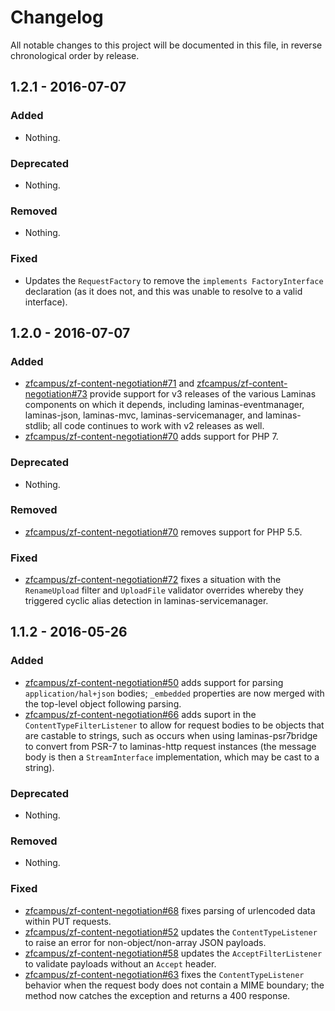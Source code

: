 # Changelog

All notable changes to this project will be documented in this file, in reverse chronological order by release.

## 1.2.1 - 2016-07-07

### Added

- Nothing.

### Deprecated

- Nothing.

### Removed

- Nothing.

### Fixed

- Updates the `RequestFactory` to remove the `implements FactoryInterface`
  declaration (as it does not, and this was unable to resolve to a valid
  interface).

## 1.2.0 - 2016-07-07

### Added

- [zfcampus/zf-content-negotiation#71](https://github.com/zfcampus/zf-content-negotiation/pull/71) and
  [zfcampus/zf-content-negotiation#73](https://github.com/zfcampus/zf-content-negotiation/pull/73) provide
  support for v3 releases of the various Laminas components on which it
  depends, including laminas-eventmanager, laminas-json, laminas-mvc,
  laminas-servicemanager, and laminas-stdlib; all code continues to work with v2
  releases as well.
- [zfcampus/zf-content-negotiation#70](https://github.com/zfcampus/zf-content-negotiation/pull/70) adds support
  for PHP 7.

### Deprecated

- Nothing.

### Removed

- [zfcampus/zf-content-negotiation#70](https://github.com/zfcampus/zf-content-negotiation/pull/70) removes
  support for PHP 5.5.

### Fixed

- [zfcampus/zf-content-negotiation#72](https://github.com/zfcampus/zf-content-negotiation/pull/72) fixes a
  situation with the `RenameUpload` filter and `UploadFile` validator overrides
  whereby they triggered cyclic alias detection in laminas-servicemanager.

## 1.1.2 - 2016-05-26

### Added

- [zfcampus/zf-content-negotiation#50](https://github.com/zfcampus/zf-content-negotiation/pull/50) adds support
  for parsing `application/hal+json` bodies; `_embedded` properties are now
  merged with the top-level object following parsing.
- [zfcampus/zf-content-negotiation#66](https://github.com/zfcampus/zf-content-negotiation/pull/66) adds suport
  in the `ContentTypeFilterListener` to allow for request bodies to be objects
  that are castable to strings, such as occurs when using laminas-psr7bridge to
  convert from PSR-7 to laminas-http request instances (the message body is then a
  `StreamInterface` implementation, which may be cast to a string).

### Deprecated

- Nothing.

### Removed

- Nothing.

### Fixed

- [zfcampus/zf-content-negotiation#68](https://github.com/zfcampus/zf-content-negotiation/pull/68) fixes
  parsing of urlencoded data within PUT requests.
- [zfcampus/zf-content-negotiation#52](https://github.com/zfcampus/zf-content-negotiation/pull/52) updates the
  `ContentTypeListener` to raise an error for non-object/non-array JSON payloads.
- [zfcampus/zf-content-negotiation#58](https://github.com/zfcampus/zf-content-negotiation/pull/58) updates the
  `AcceptFilterListener` to validate payloads without an `Accept` header.
- [zfcampus/zf-content-negotiation#63](https://github.com/zfcampus/zf-content-negotiation/pull/63) fixes the
  `ContentTypeListener` behavior when the request body does not contain a MIME
  boundary; the method now catches the exception and returns a 400 response.
